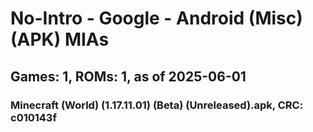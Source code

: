 # No-Intro - Google - Android (Misc) (APK) MIAs
## Games: 1, ROMs: 1, as of 2025-06-01

### Minecraft (World) (1.17.11.01) (Beta) (Unreleased).apk, CRC: c010143f
